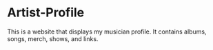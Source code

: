 # Artist-Profile

This is a website that displays my musician profile.  It contains albums, songs, merch, shows, and links.

